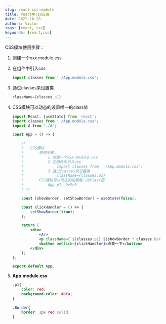 ```yaml
---
slug: react-css-module
title: react中css应用
date: 2022-10-28
authors: Victor
tags: [react, css]
keywords: [react,css]
---
```

<!-- truncate -->
CSS模块使用步骤：

1. 创建一个xxx.module.css

2. 在组件中引入css

    ```js
    import classes from './App.module.css';
    ```

3. 通过classes来设置类

    ```js
    className={classes.p1}
    ```

4. CSS模块可以动态的设置唯一的class值

    ```jsx
    import React, {useState} from 'react';
    import classes from './App.module.css';
    import A from "./A";

    const App = () => {

        /*
        *   CSS模块
        *       使用步骤：
        *           1.创建一个xxx.module.css
        *           2.在组件中引入css
        *               import classes from './App.module.css';
        *           3.通过classes来设置类
        *               className={classes.p1}
        *       CSS模块可以动态的设置唯一的class值
        *           App_p1__9v2n6
        * */

        const [showBorder, setShowBorder] = useState(false);

        const clickHandler = () => {
            setShowBorder(true);
        };

        return (
            <div>
                <A/>
                <p className={`${classes.p1} ${showBorder ? classes.Border : ''}`}>我是一个段落</p>
                <button onClick={clickHandler}>点我一下</button>
            </div>
        );
    };

    export default App;

    ```

5. **App.module.css**

    ```css
    .p1{
        color: red;
        background-color: #bfa;
    }

    .Border{
        border: 1px red solid;
    }

    ```
